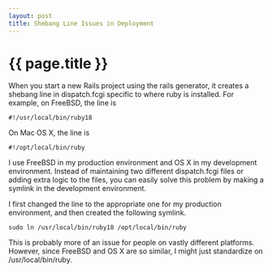 ```yaml
--- 
layout: post
title: Shebang Line Issues in Deployment
---
```


{{ page.title }}
================

When you start a new Rails project using the rails generator, it creates a shebang line in dispatch.fcgi specific to where ruby is installed.  For example, on FreeBSD, the line is 

	#!/usr/local/bin/ruby18

On Mac OS X, the line is 

	#!/opt/local/bin/ruby

I use FreeBSD in my production environment and OS X in my development environment.  Instead of maintaining two different dispatch.fcgi files or adding extra logic to the files, you can easily solve this problem by making a symlink in the development environment.

I first changed the line to the appropriate one for my production environment, and then created the following symlink.

	sudo ln /usr/local/bin/ruby18 /opt/local/bin/ruby

This is probably more of an issue for people on vastly different platforms.  However, since FreeBSD and OS X are so similar, I might just standardize on /usr/local/bin/ruby.
